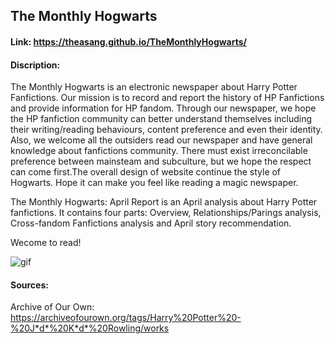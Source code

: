 
## The Monthly Hogwarts

#### Link: https://theasang.github.io/TheMonthlyHogwarts/

#### Discription:

The Monthly Hogwarts is an electronic newspaper about Harry Potter Fanfictions. Our mission is to record and report the history of HP Fanfictions and provide information for HP fandom. Through our newspaper, we hope the HP fanfiction community can better understand themselves including their writing/reading behaviours, content preference and even their identity. Also, we welcome all the outsiders read our newspaper and have general knowledge about fanfictions community. There must exist irreconcilable preference between mainsteam and subculture, but we hope the respect can come first.The overall design of website continue the style of Hogwarts. Hope it can make you feel like reading a magic newspaper.

The Monthly Hogwarts: April Report is an April analysis about Harry Potter fanfictions. It contains four parts: Overview, Relationships/Parings analysis, Cross-fandom Fanfictions analysis and April story recommendation.

Wecome to read!

![gif](project.gif)

#### Sources:
Archive of Our Own:
https://archiveofourown.org/tags/Harry%20Potter%20-%20J*d*%20K*d*%20Rowling/works
